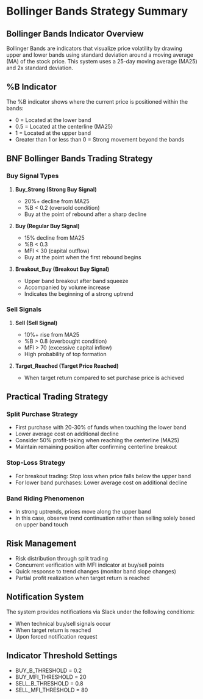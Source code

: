 # Bollinger Bands Strategy Summary

## Bollinger Bands Indicator Overview
Bollinger Bands are indicators that visualize price volatility by drawing upper and lower bands using standard deviation around a moving average (MA) of the stock price. This system uses a 25-day moving average (MA25) and 2x standard deviation.

## %B Indicator
The %B indicator shows where the current price is positioned within the bands:
- 0 = Located at the lower band
- 0.5 = Located at the centerline (MA25)
- 1 = Located at the upper band
- Greater than 1 or less than 0 = Strong movement beyond the bands

## BNF Bollinger Bands Trading Strategy

### Buy Signal Types
1. **Buy_Strong (Strong Buy Signal)**
   - 20%+ decline from MA25
   - %B < 0.2 (oversold condition)
   - Buy at the point of rebound after a sharp decline

2. **Buy (Regular Buy Signal)**
   - 15% decline from MA25
   - %B < 0.3
   - MFI < 30 (capital outflow)
   - Buy at the point when the first rebound begins

3. **Breakout_Buy (Breakout Buy Signal)**
   - Upper band breakout after band squeeze
   - Accompanied by volume increase
   - Indicates the beginning of a strong uptrend

### Sell Signals
1. **Sell (Sell Signal)**
   - 10%+ rise from MA25
   - %B > 0.8 (overbought condition)
   - MFI > 70 (excessive capital inflow)
   - High probability of top formation

2. **Target_Reached (Target Price Reached)**
   - When target return compared to set purchase price is achieved

## Practical Trading Strategy

### Split Purchase Strategy
- First purchase with 20-30% of funds when touching the lower band
- Lower average cost on additional decline
- Consider 50% profit-taking when reaching the centerline (MA25)
- Maintain remaining position after confirming centerline breakout

### Stop-Loss Strategy
- For breakout trading: Stop loss when price falls below the upper band
- For lower band purchases: Lower average cost on additional decline

### Band Riding Phenomenon
- In strong uptrends, prices move along the upper band
- In this case, observe trend continuation rather than selling solely based on upper band touch

## Risk Management
- Risk distribution through split trading
- Concurrent verification with MFI indicator at buy/sell points
- Quick response to trend changes (monitor band slope changes)
- Partial profit realization when target return is reached

## Notification System
The system provides notifications via Slack under the following conditions:
- When technical buy/sell signals occur
- When target return is reached
- Upon forced notification request

## Indicator Threshold Settings
- BUY_B_THRESHOLD = 0.2
- BUY_MFI_THRESHOLD = 20
- SELL_B_THRESHOLD = 0.8
- SELL_MFI_THRESHOLD = 80 